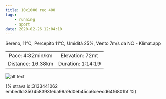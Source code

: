 ```yaml
---
title: 10x1000 rec 400
tags:
	- running
	- sport
date: 2020-02-26 12:04:10
---
```

Sereno, 11°C, Percepito 11°C, Umidità 25%, Vento 7m/s da NO - Klimat.app

| | |
| :-: | :-: |
| Pace: 4:32min/km | Elevation: 72mt |
| Distance: 16.38km | Duration: 1:14:19 |



![alt text](/images/2020/20200226-activity-map.png "map")


{% strava id:3133441062 embedId:350458393feba99a9d0eb45ca6ceecd64f6801bf %}
